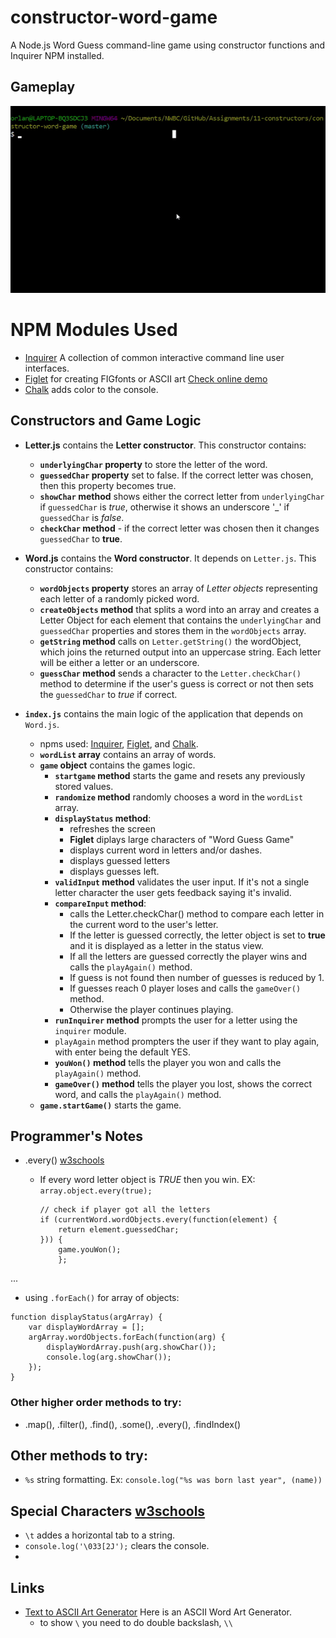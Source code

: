 # constructor-word-game
A Node.js Word Guess command-line game using constructor functions and Inquirer NPM installed.

## Gameplay
![Gif Animation](assets/word-game.gif)

# NPM Modules Used
* [Inquirer](https://www.npmjs.com/package/inquirer) A collection of common interactive command line user interfaces.
* [Figlet](https://www.npmjs.com/package/figlet) for creating FIGfonts or ASCII art [Check online demo](http://patorjk.com/software/taag/#p=display&f=Graffiti&t=Type%20Something%20)
* [Chalk](https://www.npmjs.com/package/chalk) adds color to the console.

## Constructors and Game Logic 

* **Letter.js** contains the **Letter constructor**. This constructor contains:
    * **`underlyingChar` property** to store the letter of the word.
    * **`guessedChar` property** set to false. If the correct letter was chosen, then this property becomes true.
    * **`showChar` method** shows either the correct letter from `underlyingChar` if `guessedChar` is *true*, otherwise it shows an underscore '_' if `guessedChar` is *false*.
    * **`checkChar` method** - if the correct letter was chosen then it changes `guessedChar` to **true**.

* **Word.js** contains the **Word constructor**. It depends on `Letter.js`. This constructor contains:
    * **`wordObjects` property** stores an array of *Letter objects* representing each letter of a randomly picked word.
    * **`createObjects` method** that splits a word into an array and creates a Letter Object for each element that contains the `underlyingChar` and `guessedChar` properties and stores them in the `wordObjects` array.
    * **`getString` method** calls on  `Letter.getString()` the wordObject, which joins the returned output into an uppercase string. Each letter will be either a letter or an underscore.
    * **`guessChar` method** sends a character to the `Letter.checkChar()` method to determine if the user's guess is correct or not then sets the `guessedChar` to *true* if correct.

* **`index.js`** contains the main logic of the application that depends on `Word.js`.
    * npms used:
        [Inquirer](https://www.npmjs.com/package/inquirer), [Figlet](https://www.npmjs.com/package/figlet), and [Chalk](https://www.npmjs.com/package/chalk).
    * **`wordList` array** contains an array of words.
    * **`game` object** contains the games logic.
        * **`startgame` method** starts the game and resets any previously stored values.
        * **`randomize` method** randomly chooses a word in the `wordList` array.
        * **`displayStatus` method**:
            * refreshes the screen
            * **Figlet** diplays large characters of "Word Guess Game"
            * displays current word in letters and/or dashes.
            * displays guessed letters
            * displays guesses left.
        * **`validInput` method** validates the user input. If it's not a single letter character the user gets feedback saying it's invalid.
        * **`compareInput` method**:
            * calls the Letter.checkChar() method to compare each letter in the current word to the user's letter.
            * If the letter is guessed correctly, the letter object is set to **true** and it is displayed as a letter in the status view.
            * If all the letters are guessed correctly the player wins and calls the `playAgain()` method.
            * If guess is not found then number of guesses is reduced by 1.
            * If guesses reach 0 player loses and calls the `gameOver()` method.
            * Otherwise the player continues playing.
        * **`runInquirer` method** prompts the user for a letter using the `inquirer` module.
        * `playAgain` method prompters the user if they want to play again, with enter being the default YES.
        * **`youWon()` method** tells the player you won and calls the `playAgain()` method.
        * **`gameOver()` method** tells the player you lost, shows the correct word, and calls the `playAgain()` method.
    * **`game.startGame()`** starts the game.



## Programmer's Notes

* .every() [w3schools](https://www.w3schools.com/jsref/jsref_every.asp)
    * If every word letter object is *TRUE* then you win.
    EX:
        `array.object.every(true);`

        ```
        // check if player got all the letters
        if (currentWord.wordObjects.every(function(element) {
            return element.guessedChar;
        })) {
            game.youWon();
            };
        ```

...

* using `.forEach()` for array of objects:
```
function displayStatus(argArray) {
    var displayWordArray = [];      
    argArray.wordObjects.forEach(function(arg) {
        displayWordArray.push(arg.showChar());
        console.log(arg.showChar());
    });
}
```
### Other higher order methods to try:
* .map(), .filter(), .find(), .some(), .every(), .findIndex()

## Other methods to try:

* `%s` string formatting. Ex: `console.log("%s was born last year", (name))`


## Special Characters [w3schools](https://www.w3schools.com/js/js_strings.asp)
* `\t` addes a horizontal tab to a string.
* `console.log('\033[2J');` clears the console.
* 
## Links
* [Text to ASCII Art Generator](http://www.patorjk.com/software/taag/#p=display&f=Graffiti&t=Type%20Something%20) Here is an ASCII Word Art Generator.
    * to show `\` you need to do double backslash, `\\`